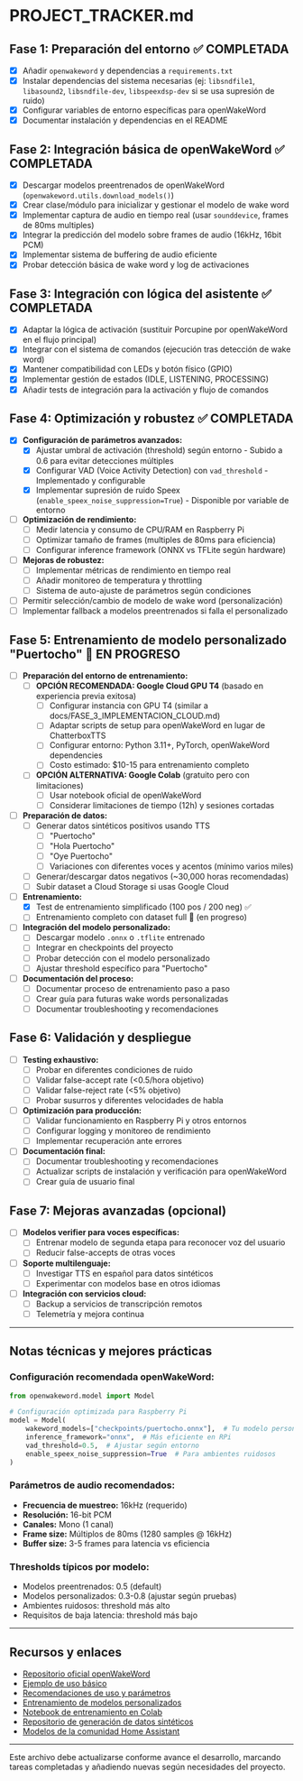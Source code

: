 # PROJECT_TRACKER.md

## Fase 1: Preparación del entorno ✅ COMPLETADA
- [x] Añadir `openwakeword` y dependencias a `requirements.txt`
- [x] Instalar dependencias del sistema necesarias (ej: `libsndfile1`, `libasound2`, `libsndfile-dev`, `libspeexdsp-dev` si se usa supresión de ruido)
- [x] Configurar variables de entorno específicas para openWakeWord
- [x] Documentar instalación y dependencias en el README

## Fase 2: Integración básica de openWakeWord ✅ COMPLETADA
- [x] Descargar modelos preentrenados de openWakeWord (`openwakeword.utils.download_models()`)
- [x] Crear clase/módulo para inicializar y gestionar el modelo de wake word
- [x] Implementar captura de audio en tiempo real (usar `sounddevice`, frames de 80ms multiples)
- [x] Integrar la predicción del modelo sobre frames de audio (16kHz, 16bit PCM)
- [x] Implementar sistema de buffering de audio eficiente
- [x] Probar detección básica de wake word y log de activaciones

## Fase 3: Integración con lógica del asistente ✅ COMPLETADA
- [x] Adaptar la lógica de activación (sustituir Porcupine por openWakeWord en el flujo principal)
- [x] Integrar con el sistema de comandos (ejecución tras detección de wake word)
- [x] Mantener compatibilidad con LEDs y botón físico (GPIO)
- [x] Implementar gestión de estados (IDLE, LISTENING, PROCESSING)
- [x] Añadir tests de integración para la activación y flujo de comandos

## Fase 4: Optimización y robustez ✅ COMPLETADA
- [x] **Configuración de parámetros avanzados:**
  - [x] Ajustar umbral de activación (threshold) según entorno - Subido a 0.6 para evitar detecciones múltiples
  - [x] Configurar VAD (Voice Activity Detection) con `vad_threshold` - Implementado y configurable
  - [x] Implementar supresión de ruido Speex (`enable_speex_noise_suppression=True`) - Disponible por variable de entorno
- [ ] **Optimización de rendimiento:**
  - [ ] Medir latencia y consumo de CPU/RAM en Raspberry Pi
  - [ ] Optimizar tamaño de frames (multiples de 80ms para eficiencia)
  - [ ] Configurar inference framework (ONNX vs TFLite según hardware)
- [ ] **Mejoras de robustez:**
  - [ ] Implementar métricas de rendimiento en tiempo real
  - [ ] Añadir monitoreo de temperatura y throttling
  - [ ] Sistema de auto-ajuste de parámetros según condiciones
- [ ] Permitir selección/cambio de modelo de wake word (personalización)
- [ ] Implementar fallback a modelos preentrenados si falla el personalizado

## Fase 5: Entrenamiento de modelo personalizado "Puertocho" 🔄 EN PROGRESO
- [ ] **Preparación del entorno de entrenamiento:**
  - [ ] **OPCIÓN RECOMENDADA: Google Cloud GPU T4** (basado en experiencia previa exitosa)
    - [ ] Configurar instancia con GPU T4 (similar a docs/FASE_3_IMPLEMENTACION_CLOUD.md)
    - [ ] Adaptar scripts de setup para openWakeWord en lugar de ChatterboxTTS
    - [ ] Configurar entorno: Python 3.11+, PyTorch, openWakeWord dependencies
    - [ ] Costo estimado: $10-15 para entrenamiento completo
  - [ ] **OPCIÓN ALTERNATIVA: Google Colab** (gratuito pero con limitaciones)
    - [ ] Usar notebook oficial de openWakeWord
    - [ ] Considerar limitaciones de tiempo (12h) y sesiones cortadas
- [ ] **Preparación de datos:**
  - [ ] Generar datos sintéticos positivos usando TTS
    - [ ] "Puertocho"
    - [ ] "Hola Puertocho" 
    - [ ] "Oye Puertocho"
    - [ ] Variaciones con diferentes voces y acentos (mínimo varios miles)
  - [ ] Generar/descargar datos negativos (~30,000 horas recomendadas)
  - [ ] Subir dataset a Cloud Storage si usas Google Cloud
- [ ] **Entrenamiento:**
  - [x] Test de entrenamiento simplificado (100 pos / 200 neg) ✅
  - [ ] Entrenamiento completo con dataset full 🔄 (en progreso)
- [ ] **Integración del modelo personalizado:**
  - [ ] Descargar modelo `.onnx` o `.tflite` entrenado
  - [ ] Integrar en checkpoints del proyecto
  - [ ] Probar detección con el modelo personalizado
  - [ ] Ajustar threshold específico para "Puertocho"
- [ ] **Documentación del proceso:**
  - [ ] Documentar proceso de entrenamiento paso a paso
  - [ ] Crear guía para futuras wake words personalizadas
  - [ ] Documentar troubleshooting y recomendaciones

## Fase 6: Validación y despliegue
- [ ] **Testing exhaustivo:**
  - [ ] Probar en diferentes condiciones de ruido
  - [ ] Validar false-accept rate (<0.5/hora objetivo)
  - [ ] Validar false-reject rate (<5% objetivo)
  - [ ] Probar susurros y diferentes velocidades de habla
- [ ] **Optimización para producción:**
  - [ ] Validar funcionamiento en Raspberry Pi y otros entornos
  - [ ] Configurar logging y monitoreo de rendimiento
  - [ ] Implementar recuperación ante errores
- [ ] **Documentación final:**
  - [ ] Documentar troubleshooting y recomendaciones
  - [ ] Actualizar scripts de instalación y verificación para openWakeWord
  - [ ] Crear guía de usuario final

## Fase 7: Mejoras avanzadas (opcional)
- [ ] **Modelos verifier para voces específicas:**
  - [ ] Entrenar modelo de segunda etapa para reconocer voz del usuario
  - [ ] Reducir false-accepts de otras voces
- [ ] **Soporte multilenguaje:**
  - [ ] Investigar TTS en español para datos sintéticos
  - [ ] Experimentar con modelos base en otros idiomas
- [ ] **Integración con servicios cloud:**
  - [ ] Backup a servicios de transcripción remotos
  - [ ] Telemetría y mejora continua

---

## Notas técnicas y mejores prácticas

### **Configuración recomendada openWakeWord:**
```python
from openwakeword.model import Model

# Configuración optimizada para Raspberry Pi
model = Model(
    wakeword_models=["checkpoints/puertocho.onnx"],  # Tu modelo personalizado
    inference_framework="onnx",  # Más eficiente en RPi
    vad_threshold=0.5,  # Ajustar según entorno
    enable_speex_noise_suppression=True  # Para ambientes ruidosos
)
```

### **Parámetros de audio recomendados:**
- **Frecuencia de muestreo:** 16kHz (requerido)
- **Resolución:** 16-bit PCM
- **Canales:** Mono (1 canal)
- **Frame size:** Múltiplos de 80ms (1280 samples @ 16kHz)
- **Buffer size:** 3-5 frames para latencia vs eficiencia

### **Thresholds típicos por modelo:**
- Modelos preentrenados: 0.5 (default)
- Modelos personalizados: 0.3-0.8 (ajustar según pruebas)
- Ambientes ruidosos: threshold más alto
- Requisitos de baja latencia: threshold más bajo

---

## Recursos y enlaces
- [Repositorio oficial openWakeWord](https://github.com/dscripka/openWakeWord)
- [Ejemplo de uso básico](https://github.com/dscripka/openWakeWord#usage)
- [Recomendaciones de uso y parámetros](https://github.com/dscripka/openWakeWord#recommendations-for-usage)
- [Entrenamiento de modelos personalizados](https://github.com/dscripka/openWakeWord#training-new-models)
- [Notebook de entrenamiento en Colab](https://github.com/dscripka/openWakeWord/blob/main/notebooks/)
- [Repositorio de generación de datos sintéticos](https://github.com/dscripka/synthetic_speech_dataset_generation)
- [Modelos de la comunidad Home Assistant](https://github.com/fwartner/home-assistant-wakewords-collection)

---

Este archivo debe actualizarse conforme avance el desarrollo, marcando tareas completadas y añadiendo nuevas según necesidades del proyecto. 